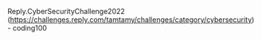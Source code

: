 Reply.CyberSecurityChallenge2022 (https://challenges.reply.com/tamtamy/challenges/category/cybersecurity)
	- coding100